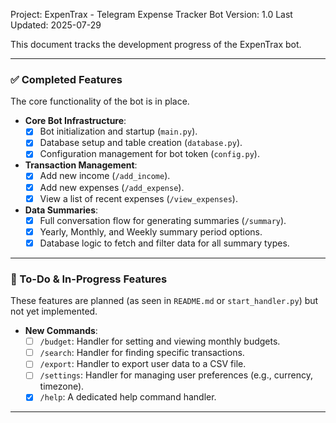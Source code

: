 Project: ExpenTrax - Telegram Expense Tracker Bot
Version: 1.0
Last Updated: 2025-07-29

This document tracks the development progress of the ExpenTrax bot.

---

### ✅ Completed Features

The core functionality of the bot is in place.

- **Core Bot Infrastructure**:
  - [x] Bot initialization and startup (`main.py`).
  - [x] Database setup and table creation (`database.py`).
  - [x] Configuration management for bot token (`config.py`).

- **Transaction Management**:
  - [x] Add new income (`/add_income`).
  - [x] Add new expenses (`/add_expense`).
  - [x] View a list of recent expenses (`/view_expenses`).

- **Data Summaries**:
  - [x] Full conversation flow for generating summaries (`/summary`).
  - [x] Yearly, Monthly, and Weekly summary period options.
  - [x] Database logic to fetch and filter data for all summary types.

<!-- - **Testing**:
  - [x] Basic unit tests for `save_transaction` and `get_recent_expenses`. -->

---

### 🚧 To-Do & In-Progress Features

These features are planned (as seen in `README.md` or `start_handler.py`) but not yet implemented.

- **New Commands**:
  - [ ] `/budget`: Handler for setting and viewing monthly budgets.
  - [ ] `/search`: Handler for finding specific transactions.
  - [ ] `/export`: Handler to export user data to a CSV file.
  - [ ] `/settings`: Handler for managing user preferences (e.g., currency, timezone).
  - [x] `/help`: A dedicated help command handler.

<!-- - **Testing**:
  - [ ] Write unit tests for summary functions (`get_summary_periods`, `get_summary_data`).
  - [ ] Write unit tests for the conversation handlers to simulate user interaction. -->

---